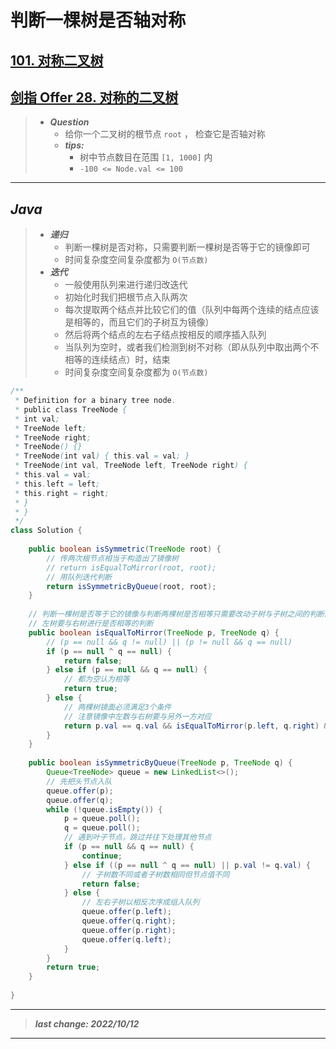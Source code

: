 # 判断一棵树是否轴对称

## [101. 对称二叉树](https://leetcode.cn/problems/symmetric-tree/)

## [剑指 Offer 28. 对称的二叉树](https://leetcode.cn/problems/dui-cheng-de-er-cha-shu-lcof/)

> - ***Question***
>   - 给你一个二叉树的根节点 `root` ， 检查它是否轴对称
>   - ***tips:***
>     - 树中节点数目在范围 `[1, 1000]` 内
>     - `-100 <= Node.val <= 100`

---

## *Java*

> - ***递归***
>   - 判断一棵树是否对称，只需要判断一棵树是否等于它的镜像即可
>   - 时间复杂度空间复杂度都为 `O(节点数)`
> - ***迭代***
>   - 一般使用队列来进行递归改迭代
>   - 初始化时我们把根节点入队两次
>   - 每次提取两个结点并比较它们的值（队列中每两个连续的结点应该是相等的，而且它们的子树互为镜像）
>   - 然后将两个结点的左右子结点按相反的顺序插入队列
>   - 当队列为空时，或者我们检测到树不对称（即从队列中取出两个不相等的连续结点）时，结束
>   - 时间复杂度空间复杂度都为 `O(节点数)`

```java
/**
 * Definition for a binary tree node.
 * public class TreeNode {
 * int val;
 * TreeNode left;
 * TreeNode right;
 * TreeNode() {}
 * TreeNode(int val) { this.val = val; }
 * TreeNode(int val, TreeNode left, TreeNode right) {
 * this.val = val;
 * this.left = left;
 * this.right = right;
 * }
 * }
 */
class Solution {
    
    public boolean isSymmetric(TreeNode root) {
        // 传两次根节点相当于构造出了镜像树
        // return isEqualToMirror(root, root);
        // 用队列迭代判断
        return isSymmetricByQueue(root, root);
    }
    
    // 判断一棵树是否等于它的镜像与判断两棵树是否相等只需要改动子树与子树之间的判断即可
    // 左树要与右树进行是否相等的判断
    public boolean isEqualToMirror(TreeNode p, TreeNode q) {
        // (p == null && q != null) || (p != null && q == null)
        if (p == null ^ q == null) {
            return false;
        } else if (p == null && q == null) {
            // 都为空认为相等
            return true;
        } else {
            // 两棵树镜面必须满足3个条件
            // 注意镜像中左数与右树要与另外一方对应
            return p.val == q.val && isEqualToMirror(p.left, q.right) && isEqualToMirror(p.right, q.left);
        }
    }
    
    public boolean isSymmetricByQueue(TreeNode p, TreeNode q) {
        Queue<TreeNode> queue = new LinkedList<>();
        // 先把头节点入队
        queue.offer(p);
        queue.offer(q);
        while (!queue.isEmpty()) {
            p = queue.poll();
            q = queue.poll();
            // 遇到叶子节点，跳过并往下处理其他节点
            if (p == null && q == null) {
                continue;
            } else if ((p == null ^ q == null) || p.val != q.val) {
                // 子树数不同或者子树数相同但节点值不同
                return false;
            } else {
                // 左右子树以相反次序成组入队列
                queue.offer(p.left);
                queue.offer(q.right);
                queue.offer(p.right);
                queue.offer(q.left);
            }
        }
        return true;
    }
    
}
```

---

> ***last change: 2022/10/12***

---
